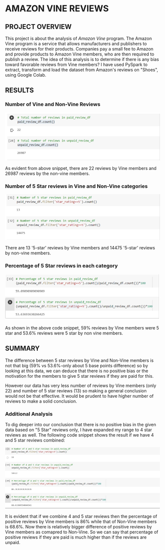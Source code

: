 # **AMAZON VINE REVIEWS**
## **PROJECT OVERVIEW**

This project is about the analysis of *Amazon Vine* program. The Amazon Vine program is a service that allows manufacturers and publishers to receive reviews for their products. Companies pay a small fee to Amazon and provide products to Amazon Vine members, who are then required to publish a review. 
The idea of this analysis is to determine if there is any bias toward favorable reviews from Vine members? I have used PySpark to extract, transform and load the dataset from Amazon's reviews on "Shoes", using Google Colab.

## **RESULTS**

### **Number of Vine and Non-Vine Reviews**

<img src='number of reviews.PNG'><img>

As evident from above snippet, there are 22 reviews by Vine members and 26987 reviews by the non-vine members.

### **Number of 5 Star reviews in Vine and Non-Vine categories**

<img src='number of 5 star reviews.PNG'><img>

There are 13 '5-star' reviews by Vine members and 14475 '5-star' reviews by non-vine members.

### **Percentage of 5 Star reviews in each category**

<img src='Percentage of 5 star reviews.PNG'><img>

As shown in the above code snippet, 59% reviews by Vine members were 5 star and 53.6% reviews were 5 star by non vine members.

## **SUMMARY**

The difference between 5 star reviews by Vine and Non-Vine members is not that big (59% vs 53.6%-only about 5 base points difference) so by looking at this data, we can deduce that there is no positive bias or the motivation for the members to give 5 star reviews if they are paid for this. 

However our data has very less number of reviews by Vine members (only 22) and number of 5 star reviews (13) so making a general conclusion would not be that effective. It would be prudent to have higher number of reviews to make a solid conclusion. 

### **Additional Analysis**

To dig deeper into our conclusion that there is no positive bias in the given data based on "5 Star" reviews only, I have expanded my range to 4 star reviews as well. The following code snippet shows the result if we have 4 and 5 star reviews combined:

<img src='additional analysis.PNG'><img>

It is evident that if we combine 4 and 5 star reviews then the percentage of positive reviews by Vine members is 86% while that of Non-Vine members is 68.6%. Now there is relatively bigger difference of positive reviews by Vine members as comapred to Non-Vine. So we can say that percentage of positive reviews if they are paid is much higher than if the reviews are unpaid.
